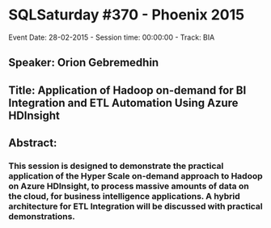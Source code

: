 # SQLSaturday #370 - Phoenix 2015
Event Date: 28-02-2015 - Session time: 00:00:00 - Track: BIA
## Speaker: Orion Gebremedhin
## Title: Application of Hadoop on-demand for BI Integration and ETL Automation Using Azure HDInsight
## Abstract:
### This session is designed to demonstrate the practical application of the Hyper Scale on-demand approach to Hadoop on Azure HDInsight, to process massive amounts of data on the cloud, for business intelligence applications. A hybrid architecture for ETL Integration will be discussed with practical demonstrations.
